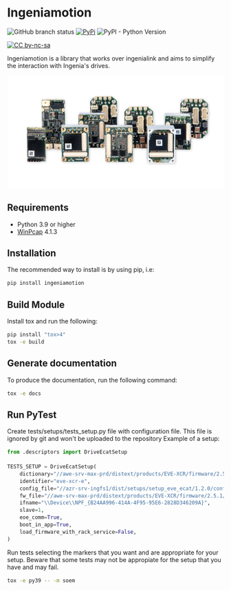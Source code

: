Ingeniamotion
=============

![GitHub branch status](https://img.shields.io/github/checks-status/ingeniamc/ingeniamotion/master?label=Tests)
[![PyPi](https://img.shields.io/pypi/v/ingeniamotion.svg)](https://pypi.python.org/pypi/ingeniamotion)
![PyPI - Python Version](https://img.shields.io/pypi/pyversions/ingeniamotion?color=2334D058)

[![CC by-nc-sa](https://img.shields.io/badge/License-CC%20BY--NC--ND%204.0-lightgrey.svg)](https://creativecommons.org/licenses/by-nc-nd/4.0/)

Ingeniamotion is a library that works over ingenialink and aims to simplify the interaction with Ingenia's drives.

[![Ingenia Servodrives](https://github.com/ingeniamc/ingenialink-python/blob/master/docs/_static/images/main_image.png?raw=true)](http://www.ingeniamc.com)

Requirements
------------

* Python 3.9 or higher
* [WinPcap](https://www.winpcap.org/install/) 4.1.3

Installation
------------

The recommended way to install is by using pip, i.e:
```bash
pip install ingeniamotion
```

Build Module
------------

Install tox and run the following:
```bash
pip install "tox>4"
tox -e build
```

Generate documentation
----------------------

To produce the documentation, run the following command:
```bash
tox -e docs
```

Run PyTest
----------

Create tests/setups/tests_setup.py file with configuration file.
This file is ignored by git and won't be uploaded to the repository
Example of a setup:

```python
from .descriptors import DriveEcatSetup

TESTS_SETUP = DriveEcatSetup(
    dictionary="//awe-srv-max-prd/distext/products/EVE-XCR/firmware/2.5.1/eve-xcr-e_eoe_2.5.1.xdf",
    identifier="eve-xcr-e",
    config_file="//azr-srv-ingfs1/dist/setups/setup_eve_ecat/1.2.0/config.xml",
    fw_file="//awe-srv-max-prd/distext/products/EVE-XCR/firmware/2.5.1/eve-xcr-e_2.5.1.sfu",
    ifname="\\Device\\NPF_{B24AA996-414A-4F95-95E6-2828D346209A}",
    slave=1,
    eoe_comm=True,
    boot_in_app=True,
    load_firmware_with_rack_service=False,
)
```

Run tests selecting the markers that you want and are appropriate for your setup.
Beware that some tests may not be appropiate for the setup that you have and may fail.

```bash
tox -e py39 -- -m soem
```